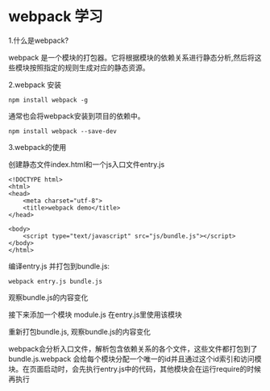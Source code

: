 webpack 学习
==========

1.什么是webpack?

webpack 是一个模块的打包器。它将根据模块的依赖关系进行静态分析,然后将这些模块按照指定的规则生成对应的静态资源。

2.webpack 安装

    npm install webpack -g

通常也会将webpack安装到项目的依赖中。

    npm install webpack --save-dev

3.webpack的使用

创建静态文件index.html和一个js入口文件entry.js

    <!DOCTYPE html>
    <html>
    <head>
        <meta charset="utf-8">
        <title>webpack demo</title>
    </head>

    <body>
        <script type="text/javascript" src="js/bundle.js"></script>
    </body>
    </html>

编译entry.js 并打包到bundle.js:

    webpack entry.js bundle.js

观察bundle.js的内容变化

接下来添加一个模块 module.js 在entry.js里使用该模块

重新打包bundle.js, 观察bundle.js的内容变化

webpack会分析入口文件，解析包含依赖关系的各个文件，这些文件都打包到了bundle.js.webpack 会给每个模块分配一个唯一的id并且通过这个id索引和访问模块。在页面启动时，会先执行entry.js中的代码，其他模块会在运行require的时候再执行